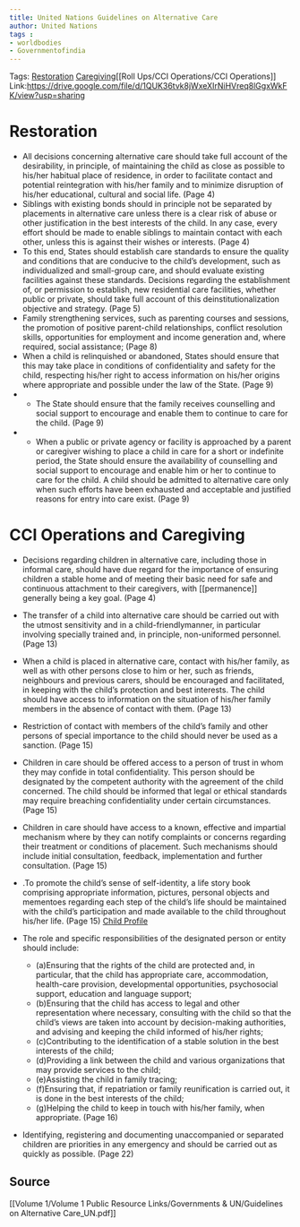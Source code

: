 ```yaml
---
title: United Nations Guidelines on Alternative Care
author: United Nations
tags :
- worldbodies
- Governmentofindia 
---
```

Tags: [Restoration](Roll%20Ups/Alternative%20Care/Restoration.md) [Caregiving](Roll%20Ups/Caregiving/Caregiving.md)[[Roll Ups/CCI Operations/CCI Operations]]
Link:https://drive.google.com/file/d/1QUK36tvk8jWxeXIrNiHVreq8lGgxWkFK/view?usp=sharing

# Restoration
- All decisions concerning alternative care should take full account of the desirability, in principle, of maintaining the child as close as possible to his/her habitual place of residence, in order to facilitate contact and potential reintegration with his/her family and to minimize disruption of his/her educational, cultural and social life. (Page 4)
- Siblings with existing bonds should in principle not be separated by placements in alternative care unless there is a clear risk of abuse or other justification in the best interests of the child. In any case, every effort should be made to enable siblings to maintain contact with each other, unless this is against their wishes or interests. (Page 4)
- To this end, States should establish care standards to ensure the quality and conditions that are conducive to the child’s development, such as individualized and small-group care, and should evaluate existing facilities against these standards. Decisions regarding the establishment of, or permission to establish, new residential care facilities, whether public or private, should take full account of this deinstitutionalization objective and strategy. (Page 5)
- Family strengthening services, such as parenting courses and sessions, the promotion of positive parent-child relationships, conflict resolution skills, opportunities for employment and income generation and, where required, social assistance; (Page 8)
- When a child is relinquished or abandoned, States should ensure that this may take place in conditions of confidentiality and safety for the child, respecting his/her right to access information on his/her origins where appropriate and possible under the law of the State. (Page 9)
- - The State should ensure that the family receives counselling and social support to encourage and enable them to continue to care for the child. (Page 9)
- - When a public or private agency or facility is approached by a parent or caregiver wishing to place a child in care for a short or indefinite period, the State should ensure the availability of counselling and social support to encourage and enable him or her to continue to care for the child. A child should be admitted to alternative care only when such efforts have been exhausted and acceptable and justified reasons for entry into care exist. (Page 9)

# CCI Operations and Caregiving
- Decisions regarding children in alternative care, including those in informal care, should have due regard for the importance of ensuring children a stable home and of meeting their basic need for safe and continuous attachment to their caregivers, with [[permanence]] generally being a key goal. (Page 4)

- The transfer of a child into alternative care should be carried out with the utmost sensitivity and in a child-friendlymanner, in particular involving specially trained and, in principle, non-uniformed personnel. (Page 13)
- When a child is placed in alternative care, contact with his/her family, as well as with other persons close to him or her, such as friends, neighbours and previous carers, should be encouraged and facilitated, in keeping with the child’s protection and best interests. The child should have access to information on the situation of his/her family members in the absence of contact with them. (Page 13)
- Restriction of contact with members of the child’s family and other persons of special importance to the child should never be used as a sanction. (Page 15)
- Children in care should be offered access to a person of trust in whom they may confide in total confidentiality. This person should be designated by the competent authority with the agreement of the child concerned. The child should be informed that legal or ethical standards may require breaching confidentiality under certain circumstances. (Page 15)
- Children in care should have access to a known, effective and impartial mechanism where by they can notify complaints or concerns regarding their treatment or conditions of placement. Such mechanisms should include initial consultation, feedback, implementation and further consultation.  (Page 15)
- .To promote the child’s sense of self-identity, a life story book comprising appropriate information, pictures, personal objects and mementoes regarding each step of the child’s life should be maintained with the child’s participation and made available to the child throughout his/her life. (Page 15)  [Child Profile](Roll%20Ups/Child%20Development/Child%20Profile.md)
- The role and specific responsibilities of the designated person or entity should include:
	- (a)Ensuring that the rights of the child are protected and, in particular, that the child has appropriate care, accommodation, health-care provision, developmental opportunities, psychosocial support, education and language support;
	- (b)Ensuring that the child has access to legal and other representation where necessary, consulting with the child so that the child’s views are taken into account by decision-making authorities, and advising and keeping the child informed of his/her rights;
	- (c)Contributing to the identification of a stable solution in the best interests of the child;
	- (d)Providing a link between the child and various organizations that may provide services to the child; 
	- (e)Assisting the child in family tracing;
	- (f)Ensuring that, if repatriation or family reunification is carried out, it is done in the best interests of the child;
	-  (g)Helping the child to keep in touch with his/her family, when appropriate. (Page 16)
- Identifying, registering and documenting unaccompanied or separated children are priorities in any emergency and should be carried out as quickly as possible. (Page 22)

## Source
[[Volume 1/Volume 1 Public Resource Links/Governments & UN/Guidelines on Alternative Care_UN.pdf]]